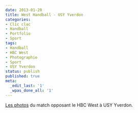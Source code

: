 ```yaml
---
date: 2013-01-20
title: West Handball - USY Yverdon
categories:
- Clic clac
- Handball
- Portfolio
- Sport
tags:
- Handball
- HBC West
- Photographie
- Sport
- USY Yverdon
status: publish
published: true
meta:
  _edit_last: '1'
  _wpas_done_all: '1'
---
```

[Les photos](https://www.flickr.com/photos/alienlebarge/sets/72157628980776367/) du match opposant le HBC West à USY Yverdon.
